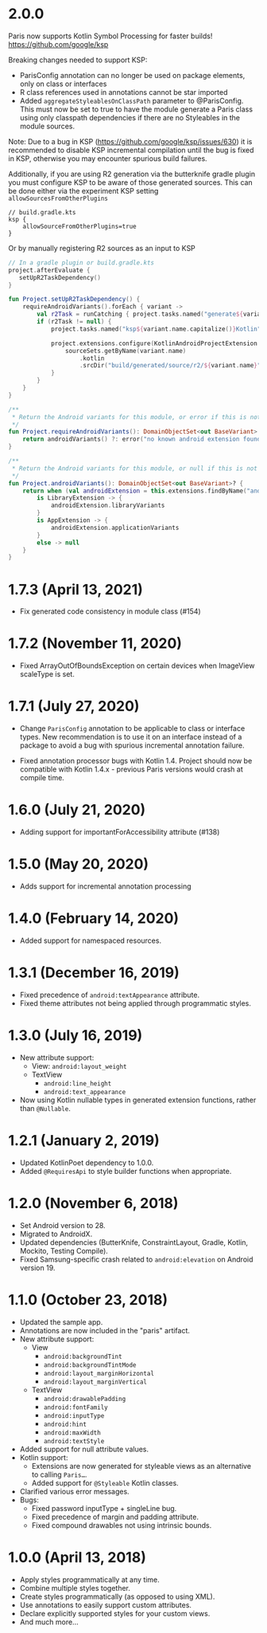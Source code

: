 # 2.0.0
Paris now supports Kotlin Symbol Processing for faster builds! https://github.com/google/ksp

Breaking changes needed to support KSP:
- ParisConfig annotation can no longer be used on package elements, only on class or interfaces
- R class references used in annotations cannot be star imported
- Added `aggregateStyleablesOnClassPath` parameter to @ParisConfig. This must now be set to true to have the module generate a Paris class using only classpath dependencies if there are no Styleables in the module sources.

Note: Due to a bug in KSP (https://github.com/google/ksp/issues/630) it is recommended to disable KSP incremental compilation until the bug is fixed in KSP, otherwise you may encounter spurious build failures.

Additionally, if you are using R2 generation via the butterknife gradle plugin you must configure KSP to be aware of those generated sources.
This can be done either via the experiment KSP setting `allowSourcesFromOtherPlugins`
```
// build.gradle.kts
ksp {
    allowSourceFromOtherPlugins=true
}
```

Or by manually registering R2 sources as an input to KSP
```kotlin
// In a gradle plugin or build.gradle.kts
project.afterEvaluate {
   setUpR2TaskDependency()
}

fun Project.setUpR2TaskDependency() {
    requireAndroidVariants().forEach { variant ->
        val r2Task = runCatching { project.tasks.named("generate${variant.name.capitalize()}R2") }.getOrNull()
        if (r2Task != null) {
            project.tasks.named("ksp${variant.name.capitalize()}Kotlin").dependsOn(r2Task)

            project.extensions.configure(KotlinAndroidProjectExtension::class.java) {
                sourceSets.getByName(variant.name)
                    .kotlin
                    .srcDir("build/generated/source/r2/${variant.name}")
            }
        }
    }
}

/**
 * Return the Android variants for this module, or error if this is not a module with a known Android plugin.
 */
fun Project.requireAndroidVariants(): DomainObjectSet<out BaseVariant> {
    return androidVariants() ?: error("no known android extension found for ${project.name}")
}

/**
 * Return the Android variants for this module, or null if this is not a module with a known Android plugin.
 */
fun Project.androidVariants(): DomainObjectSet<out BaseVariant>? {
    return when (val androidExtension = this.extensions.findByName("android")) {
        is LibraryExtension -> {
            androidExtension.libraryVariants
        }
        is AppExtension -> {
            androidExtension.applicationVariants
        }
        else -> null
    }
}
```

# 1.7.3 (April 13, 2021)

- Fix generated code consistency in module class (#154)

# 1.7.2 (November 11, 2020)

- Fixed ArrayOutOfBoundsException on certain devices when ImageView scaleType is set.

# 1.7.1 (July 27, 2020)

- Change `ParisConfig` annotation to be applicable to class or interface types. New recommendation is to use it on an interface instead of a package
to avoid a bug with spurious incremental annotation failure.

- Fixed annotation processor bugs with Kotlin 1.4. Project should now be compatible with Kotlin 1.4.x - previous Paris versions would crash at compile time.

# 1.6.0 (July 21, 2020)

- Adding support for importantForAccessibility attribute (#138)

# 1.5.0 (May 20, 2020)

- Adds support for incremental annotation processing

# 1.4.0 (February 14, 2020)

- Added support for namespaced resources.

# 1.3.1 (December 16, 2019)

- Fixed precedence of `android:textAppearance` attribute.
- Fixed theme attributes not being applied through programmatic styles.

# 1.3.0 (July 16, 2019)

- New attribute support:
  - View: `android:layout_weight`
  - TextView
    - `android:line_height`
    - `android:text_appearance`
- Now using Kotlin nullable types in generated extension functions, rather than `@Nullable`.

# 1.2.1 (January 2, 2019)

- Updated KotlinPoet dependency to 1.0.0.
- Added `@RequiresApi` to style builder functions when appropriate.

# 1.2.0 (November 6, 2018)

- Set Android version to 28.
- Migrated to AndroidX.
- Updated dependencies (ButterKnife, ConstraintLayout, Gradle, Kotlin, Mockito, Testing Compile).
- Fixed Samsung-specific crash related to `android:elevation` on Android version 19.

# 1.1.0 (October 23, 2018)

- Updated the sample app.
- Annotations are now included in the "paris" artifact.
- New attribute support:
  - View
    - `android:backgroundTint`
    - `android:backgroundTintMode`
    - `android:layout_marginHorizontal`
    - `android:layout_marginVertical`
  - TextView
    - `android:drawablePadding`
    - `android:fontFamily`
    - `android:inputType`
    - `android:hint`
    - `android:maxWidth`
    - `android:textStyle`
- Added support for null attribute values.
- Kotlin support:
  - Extensions are now generated for styleable views as an alternative to calling `Paris…`.
  - Added support for `@Styleable` Kotlin classes.
- Clarified various error messages.
- Bugs:
  - Fixed password inputType + singleLine bug.
  - Fixed precedence of margin and padding attribute.
  - Fixed compound drawables not using intrinsic bounds.

# 1.0.0 (April 13, 2018)

- Apply styles programmatically at any time.
- Combine multiple styles together.
- Create styles programmatically (as opposed to using XML).
- Use annotations to easily support custom attributes.
- Declare explicitly supported styles for your custom views.
- And much more...
